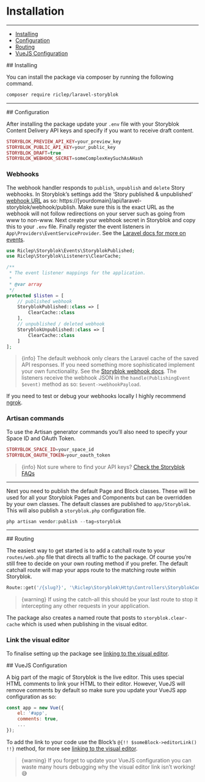 # Installation

---

- [Installing](#installing)
- [Configuration](#configuration)
- [Routing](#routing)
- [VueJS Configuration](#vue-js)

<a name="installing">
## Installing
</a>

You can install the package via composer by running the following command.

```bash
composer require riclep/laravel-storyblok
```

---

<a name="configuration">
## Configuration
</a>

After installing the package update your `.env` file with your Storyblok Content Delivery API keys and specify if you want to receive draft content.

```php
STORYBLOK_PREVIEW_API_KEY=your_preview_key
STORYBLOK_PUBLIC_API_KEY=your_public_key
STORYBLOK_DRAFT=true
STORYBLOK_WEBHOOK_SECRET=someComplexKeySuchAsAHash
```

### Webhooks

The webhook handler responds to `publish`, `unpublish` and `delete` Story webhooks. In Storyblok’s settings add the ‘Story published & unpublished’ [webhook URL](https://www.storyblok.com/docs/guide/in-depth/webhooks) as so: https://[yourdomain]/api/laravel-storyblok/webhook/publish. Make sure this is the exact URL as the webhook will not follow redirections on your server such as going from www to non-www. Next create your webhook secret in Storyblok and copy this to your `.env` file. Finally register the event listeners in `App\Providers\EventServiceProvider`. See the [Laravel docs for more on events](https://laravel.com/docs/8.x/events#registering-events-and-listeners).

```php
use Riclep\Storyblok\Events\StoryblokPublished;
use Riclep\Storyblok\Listeners\ClearCache;

/**
 * The event listener mappings for the application.
 *
 * @var array
 */
protected $listen = [
    // published webhook
    StoryblokPublished::class => [
		ClearCache::class
	],
	// unpublished / deleted webhook
	StoryblokUnpublished::class => [
		ClearCache::class
	]
];
```

> {info} The default webhook only clears the Laravel cache of the saved API responses. If you need something more sophisticated implement your own functionality. See the [Storyblok webhook docs](https://www.storyblok.com/docs/Guides/using-storyblok-webhooks). The listeners receive the webhook JSON in the `handle(PublishingEvent $event)` method as so: `$event->webhookPayload`.

If you need to test or debug your webhooks locally I highly recommend [ngrok](https://ngrok.com/).

### Artisan commands

To use the Artisan generator commands you’ll also need to specify your Space ID and OAuth Token.

```php
STORYBLOK_SPACE_ID=your_space_id
STORYBLOK_OAUTH_TOKEN=your_oauth_token
```


> {info} Not sure where to find your API keys? [Check the Storyblok FAQs](https://www.storyblok.com/faq/where-to-find-my-content-delivery-api-key)

---

Next you need to publish the default Page and Block classes. These will be used for all your Storyblok Pages and Components but can be overridden by your own classes. The default classes are published to `app/Storyblok`. This will also publish a `storyblok.php` configuration file.

```php
php artisan vendor:publish --tag=storyblok
```

---

<a name="routing">
## Routing
</a>

The easiest way to get started is to add a catchall route to your `routes/web.php` file that directs all traffic to the package. Of course you’re still free to decide on your own routing method if you prefer. The default catchall route will map your apps route to the matching route within Storyblok.

```php
Route::get('/{slug?}', '\Riclep\Storyblok\Http\Controllers\StoryblokController@show')->where('slug', '(.*)');
```

> {warning} If using the catch-all this should be your last route to stop it intercepting any other requests in your application.

The package also creates a named route that posts to `storyblok.clear-cache` which is used when publishing in the visual editor.

### Link the visual editor

To finalise setting up the package see [linking to the visual editor](/{{route}}/{{version}}/linking-the-visual-editor).

<a name="vue-js">
## VueJS Configuration
</a>

A big part of the magic of Storyblok is the live editor. This uses special HTML comments to link your HTML to their editor. However, VueJS will remove comments by default so make sure you update your VueJS app configuration as so:

```javascript
const app = new Vue({
	el: '#app',
	comments: true,
    ...
});
```

To add the link to your code use the Block’s `@{!! $someBlock->editorLink() !!}` method, for more see [linking to the visual editor](/{{route}}/{{version}}/linking-the-visual-editor).

> {warning} If you forget to update your VueJS configuration you can waste many hours debugging why the visual editor link isn’t working! 😅
